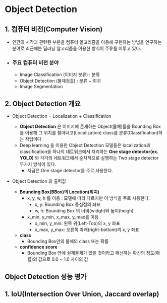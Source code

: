 # Object Detection
## 1. 컴퓨터 비전(Computer Vision)
- 인간의 시각과 관련된 부분을 컴퓨터 알고리즘을 이용해 구현하는 방법을 연구하는 분야로 최근에는 딥러닝 알고리즘을 이용한 방식이 주류를 이루고 있다.
- ### 주요 컴퓨터 비전 분야
    - Image Classification (이미지 분류) : 분류
    - Object Detection (물체검출) : 분류 + 회귀
    - Image Segmentation 

## 2. Object Detection 개요
- Object Detection = Localization + Classification
    - **Object Detection** 은 이미지에 존재하는 Object(물체)들을 Bounding Box를 이용해 그 위치를 찾아내고(Localization) class를 분류(Classification)하는 작업이다
    - Deep learning 을 이용한 Object Detection 모델들은 localization과 classification을 하나의 네트워크에서 처리하는 **One stage detector(ex. YOLO)** 와 각각의 네트워크에서 순차적으로 실행하는 Two stage detector 두가지 방식이 있다.
        - 지금은 One stage detector를 주로 사용한다.

- Object Detection 의 출력값
    - **Bounding Box(BBox)의 Location(위치)**
        - x, y, w, h 를 이용 : 모델에 따라 다르지만 이 방식을 주로 사용한다.
            - x, y: Bounding Box 중심점의 좌표
            - w, h: Bounding Box 의 너비(widgh)와 높이(heigh)
        - x_min, y_min, x_max, y_max를 이용
            - x_min, y_min: 왼쪽 위(Left-Top)의 x, y 좌표
            - x_max, y_max: 오른쪽 아래(right-bottom)의 x, y 좌표
    - **class**
        - Bounding Box안의 물체의 class 또는 확률
    - **confidence score**
        - Bounding Box 안에 실제물체가 있을 것이라고 확신하는 확신의 정도(확률)의 값으로 0.0 ~ 1.0 사이의 값

## Object Detection 성능 평가
## 1. IoU(Intersection Over Union, Jaccard overlap)
